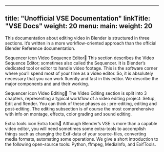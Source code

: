 
---
title: "Unofficial VSE Documentation"
linkTitle: "VSE Docs"
weight: 20
menu:
  main:
    weight: 20
---

This documentation about editing video in Blender is structured in three sections. It’s written in a more workflow-oriented approach than the official Blender Reference documentation.

Sequencer icon
Video Sequence Editor
This section describes the Video Sequence Editor; sometimes also called the Sequencer. It is Blender’s dedicated tool or editor to handle video footage. This is the software corner where you’ll spend most of your time as a video editor. So, it is absolutely necessary that you can work fluently and fast in this editor. We describe the major components and and their working.

Sequencer icon
Video Editing
The Video Editing section is split into 3 chapters, representing a typical workflow of a video editing project: Setup, Edit and Render. You can think of these phases as : pre-editing, editing and post-editing. The editing subsection is of course the most comprehensive with info on montage, effects, color grading and sound editing.

Extra tools icon
Extra tools
Although Blender’s VSE is more than a capable video editor, you will need sometimes some extra-tools to accomplish things such as changing the Exif-data of your source-files, converting media formats, automating some operations. We give a short introduction to the following open-source tools: Python, ffmpeg, MediaInfo, and ExifTools.

